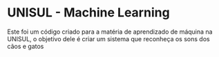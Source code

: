 # UNISUL - Machine Learning
 
Este foi um código criado para a matéria de aprendizado de máquina na UNISUL, o objetivo dele é criar um sistema que reconheça os sons dos cãos e gatos
